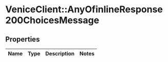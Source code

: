 # VeniceClient::AnyOfinlineResponse200ChoicesMessage

## Properties
Name | Type | Description | Notes
------------ | ------------- | ------------- | -------------

